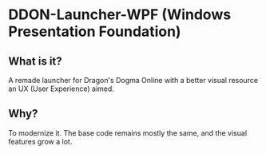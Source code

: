 # DDON-Launcher-WPF (Windows Presentation Foundation)
## What is it?
A remade launcher for Dragon's Dogma Online with a better visual resource an UX (User Experience) aimed.

## Why?
To modernize it.
The base code remains mostly the same, and the visual features grow a lot.

